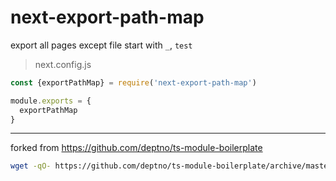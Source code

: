 # next-export-path-map

export all pages except file start with `_`, `test`
> next.config.js
```javascript
const {exportPathMap} = require('next-export-path-map')

module.exports = {
  exportPathMap
}

```

---

forked from <https://github.com/deptno/ts-module-boilerplate>

```bash
wget -qO- https://github.com/deptno/ts-module-boilerplate/archive/master.zip | bsdtar -xf- && mv ts-module-boilerplate-master your_project
```

